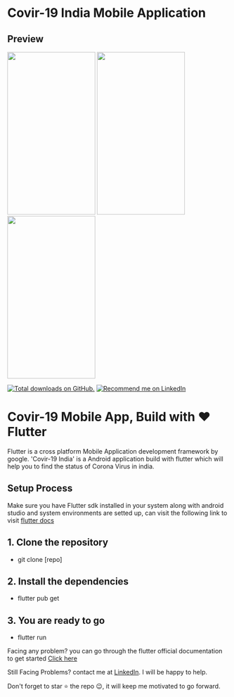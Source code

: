 # Covir-19 India Mobile Application

## Preview
<p float="left">
  <img src="https://github.com/sayan2107/Corona_tracker/blob/master/screenshots/Screenshot_2020-04-05-15-54-33-13_f3c897f8659a649c8689541e4eb50ead.jpg" width="200" height="370" />
  <img src="https://github.com/sayan2107/Corona_tracker/blob/master/screenshots/Screenshot_2020-04-05-15-54-45-36_f3c897f8659a649c8689541e4eb50ead.jpg" width="200" height="370"  /> 
  <img src="https://github.com/sayan2107/Corona_tracker/blob/master/screenshots/Screenshot_2020-04-05-16-28-17-74_f3c897f8659a649c8689541e4eb50ead.jpg" width="200" height="370"  />
</p>  

<a href="https://www.linkedin.com/in/sayon-mazumder/">
    <img src="https://img.shields.io/github/stars/sayan2107/music-pro?style=for-the-badge" alt="Total downloads on GitHub." /></a>
<a href="https://www.linkedin.com/in/sayon-mazumder/">
    <img src="https://img.shields.io/badge/Support-Recommed%2FEndorse%20me%20on%20Linkedin-blue?style=for-the-badge&logo=linkedin" alt="Recommend me on LinkedIn" /></a>

# Covir-19 Mobile App, Build with ❤  Flutter
Flutter is a cross platform Mobile Application development framework by google.
'Covir-19 India' is a Android application build with flutter which will help you to find the status of Corona Virus in india. 

## Setup Process
Make sure you have Flutter sdk installed in your system along with android studio and system environments are setted up, can visit the following link to visit <a href="https://flutter.dev/docs">flutter docs</a>
## 1. Clone the repository 
- git clone [repo]
## 2. Install the dependencies
- flutter pub get
## 3. You are ready to go
- flutter run  

Facing any problem? you can go through the flutter official documentation to get started <a href="https://flutter.dev/docs/get-started/install">Click here</a>


Still Facing Problems? contact me at [LinkedIn](https://www.linkedin.com/in/sayon-mazumder/). I will be happy to help.

Don't forget to star ⭐ the repo 😉, it will keep me motivated to go forward.

